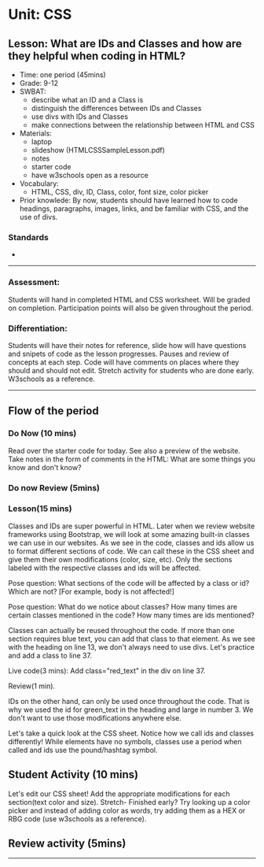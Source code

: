 # Unit: CSS
## Lesson: What are IDs and Classes and how are they helpful when coding in HTML? 
* Time: one period (45mins)
* Grade: 9-12
* SWBAT:
  * describe what an ID and a Class is
  * distinguish the differences between IDs and Classes
  * use divs with IDs and Classes
  * make connections between the relationship between HTML and CSS
* Materials:
  * laptop
  * slideshow (HTMLCSSSampleLesson.pdf)
  * notes
  * starter code
  * have w3schools open as a resource
* Vocabulary:
  * HTML, CSS, div, ID, Class, color, font size, color picker
* Prior knowlede: By now, students should have learned how to code headings, paragraphs, images, links, and be familiar with CSS, and the use of divs.

### Standards
* 
---

### Assessment:
Students will hand in completed HTML and CSS worksheet. Will be graded on completion. Participation points will also be given throughout the period.

### Differentiation:
Students will have their notes for reference, slide how will have questions and snipets of code as the lesson progresses. Pauses and review of concepts at each step. Code will have comments on places where they should and should not edit. Stretch activity for students who are done early. W3schools as a reference.

---

## Flow of the period

### Do Now (10 mins)
Read over the starter code for today. See also a preview of the website. Take notes in the form of comments in the HTML: What are some things you know and don't know?

### Do now Review (5mins)

### Lesson(15 mins)
Classes and IDs are super powerful in HTML. Later when we review website frameworks using Bootstrap, we will look at some amazing built-in classes we can use in our websites. As we see in the code, classes and ids allow us to format different sections of code. We can call these in the CSS sheet and give them their own modifications (color, size, etc). Only the sections labeled with the respective classes and ids will be affected.

Pose question: What sections of the code will be affected by a class or id? Which are not? [For example, body is not affected!]

Pose question: What do we notice about classes? How many times are certain classes mentioned in the code? How many times are ids mentioned?

Classes can actually be reused throughout the code. If more than one section requires blue text, you can add that class to that element. As we see with the heading on line 13, we don't always need to use divs. Let's practice and add a class to line 37.

Live code(3 mins): Add class="red_text" in the div on line 37.

Review(1 min).

IDs on the other hand, can only be used once throughout the code. That is why we used the id for green_text in the heading and large in number 3. We don't want to use those modifications anywhere else.

Let's take a quick look at the CSS sheet. Notice how we call ids and classes differently! While elements have no symbols, classes use a period when called and ids use the pound/hashtag symbol.

## Student Activity (10 mins)
Let's edit our CSS sheet! Add the appropriate modifications for each section(text color and size).
Stretch- Finished early? Try looking up a color picker and instead of adding color as words, try adding them as a HEX or RBG code (use w3schools as a reference).

## Review activity (5mins)
---